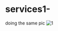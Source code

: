 # services1-
doing the same pic 
![1](https://github.com/user-attachments/assets/449e9342-790c-448f-9edd-ae4a9d4be521)
